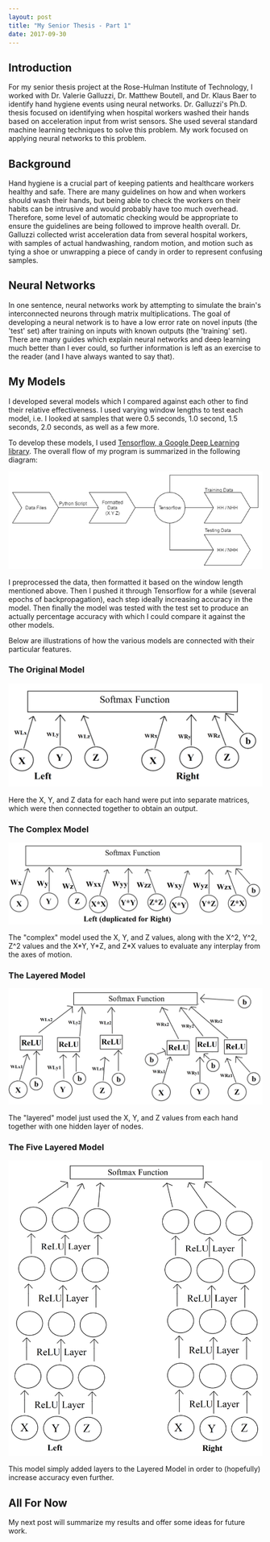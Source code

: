 ```yaml
---
layout: post
title: "My Senior Thesis - Part 1"
date: 2017-09-30
---
```


## Introduction
For my senior thesis project at the Rose-Hulman Institute of Technology, I worked with Dr. Valerie Galluzzi, Dr. Matthew Boutell, and Dr. Klaus Baer to identify hand hygiene events using neural networks. Dr. Galluzzi's Ph.D. thesis focused on identifying when hospital workers washed their hands based on acceleration input from wrist sensors. She used several standard machine learning techniques to solve this problem. My work focused on applying neural networks to this problem.

## Background
Hand hygiene is a crucial part of keeping patients and healthcare workers healthy and safe. There are many guidelines on how and when workers should wash their hands, but being able to check the workers on their habits can be intrusive and would probably have too much overhead. Therefore, some level of automatic checking would be appropriate to ensure the guidelines are being followed to improve health overall. Dr. Galluzzi collected wrist acceleration data from several hospital workers, with samples of actual handwashing, random motion, and motion such as tying a shoe or unwrapping a piece of candy in order to represent confusing samples.

## Neural Networks
In one sentence, neural networks work by attempting to simulate the brain's interconnected neurons through matrix multiplications. The goal of developing a neural network is to have a low error rate on novel inputs (the 'test' set) after training on inputs with known outputs (the 'training' set). There are many guides which explain neural networks and deep learning much better than I ever could, so further information is left as an exercise to the reader (and I have always wanted to say that). 

## My Models
I developed several models which I compared against each other to find their relative effectiveness. I used varying window lengths to test each model, i.e. I looked at samples that were 0.5 seconds, 1.0 second, 1.5 seconds, 2.0 seconds, as well as a few more.

To develop these models, I used [Tensorflow, a Google Deep Learning library](https://www.tensorflow.org/). The overall flow of my program is summarized in the following diagram:

![Pipeline Flow][flow]

I preprocessed the data, then formatted it based on the window length mentioned above. Then I pushed it through Tensorflow for a while (several epochs of backpropagation), each step ideally increasing accuracy in the model. Then finally the model was tested with the test set to produce an actually percentage accuracy with which I could compare it against the other models.  

Below are illustrations of how the various models are connected with their particular features.

### The Original Model

![Original Model][original]

Here the X, Y, and Z data for each hand were put into separate matrices, which were then connected together to obtain an output.

### The Complex Model

![Complex Model][complex]

The "complex" model used the X, Y, and Z values, along with the X^2, Y^2, Z^2 values and the X\*Y, Y\*Z, and Z\*X values to evaluate any interplay from the axes of motion.

### The Layered Model

![Layered Model][layered]

The "layered" model just used the X, Y, and Z values from each hand together with one hidden layer of nodes. 

### The Five Layered Model

![Five Layered Model][layered5]

This model simply added layers to the Layered Model in order to (hopefully) increase accuracy even further.


## All For Now
My next post will summarize my results and offer some ideas for future work.


[flow]: https://github.com/Prescientje/thesis/blob/master/images/pipeline3.png?raw=true
[original]: https://github.com/Prescientje/thesis/blob/master/images/original.png?raw=true
[complex]: https://github.com/Prescientje/thesis/blob/master/images/complex.png?raw=true
[layered]: https://github.com/Prescientje/thesis/blob/master/images/layered.png?raw=true
[layered5]: https://github.com/Prescientje/thesis/blob/master/images/layered5.png?raw=true